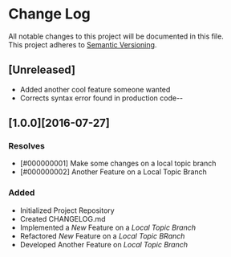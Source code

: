 # Change Log  
All notable changes to this project will be documented in this file.  
This project adheres to [Semantic Versioning](http://semver.org/).  

## [Unreleased]
- Added another cool feature someone wanted  
- Corrects syntax error found in production code--


## [1.0.0][2016-07-27]
### Resolves
- [#000000001] Make some changes on a local topic branch  
- [#000000002] Another Feature on a Local Topic Branch  


### Added  
- Initialized Project Repository  
- Created CHANGELOG.md  
- Implemented a _New_ Feature on a *Local _Topic Branch_*  
- Refactored _New_ Feature on a *Local _Topic BRanch_*  
- Developed Another Feature on *Local _Topic Branch_*


